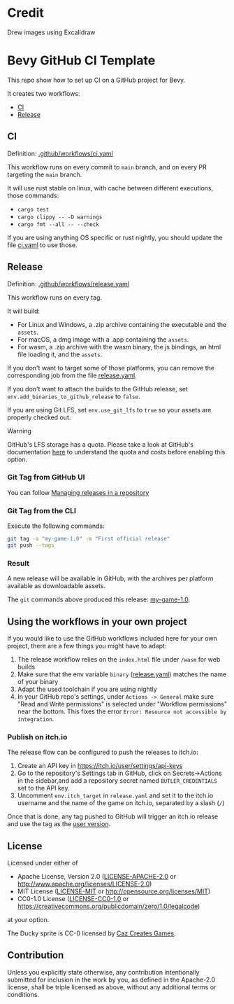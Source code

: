 # Credit

Drew images using Excalidraw

# Bevy GitHub CI Template

This repo show how to set up CI on a GitHub project for Bevy.

It creates two workflows:

- [CI](#CI)
- [Release](#Release)

## CI

Definition: [.github/workflows/ci.yaml](./.github/workflows/ci.yaml)

This workflow runs on every commit to `main` branch, and on every PR targeting the `main` branch.

It will use rust stable on linux, with cache between different executions, those commands:

- `cargo test`
- `cargo clippy -- -D warnings`
- `cargo fmt --all -- --check`

If you are using anything OS specific or rust nightly, you should update the file [ci.yaml](./.github/workflows/ci.yaml) to use those.

## Release

Definition: [.github/workflows/release.yaml](./.github/workflows/release.yaml)

This workflow runs on every tag.

It will build:

- For Linux and Windows, a .zip archive containing the executable and the `assets`.
- For macOS, a dmg image with a .app containing the `assets`.
- For wasm, a .zip archive with the wasm binary, the js bindings, an html file loading it, and the `assets`.

If you don't want to target some of those platforms, you can remove the corresponding job from the file [release.yaml](./.github/workflows/release.yaml).

If you don't want to attach the builds to the GitHub release, set `env.add_binaries_to_github_release` to `false`.

If you are using Git LFS, set `env.use_git_lfs` to `true` so your assets are properly checked out.

> [!Warning]
> GitHub's LFS storage has a quota. Please take a look at GitHub's documentation [here](https://docs.github.com/en/repositories/working-with-files/managing-large-files/about-storage-and-bandwidth-usage) to understand the quota and costs before enabling this option.

### Git Tag from GitHub UI

You can follow [Managing releases in a repository](https://docs.github.com/en/repositories/releasing-projects-on-github/managing-releases-in-a-repository)

### Git Tag from the CLI

Execute the following commands:

```sh
git tag -a "my-game-1.0" -m "First official release"
git push --tags
```

### Result

A new release will be available in GitHub, with the archives per platform available as downloadable assets.

The `git` commands above produced this release: [my-game-1.0](https://github.com/bevyengine/bevy_github_ci_template/releases/tag/my-game-1.0).

## Using the workflows in your own project

If you would like to use the GitHub workflows included here for your own project, there are a few things you might have to adapt:

1. The release workflow relies on the `index.html` file under `/wasm` for web builds
2. Make sure that the env variable `binary` ([release.yaml](.github/workflows/release.yaml#L10)) matches the name of your binary
3. Adapt the used toolchain if you are using nightly
4. In your GitHub repo's settings, under `Actions -> General` make sure "Read and Write permissions" is selected under "Workflow permissions" near the bottom. This fixes the error `Error: Resource not accessible by integration`.

### Publish on itch.io

The release flow can be configured to push the releases to itch.io:

1. Create an API key in https://itch.io/user/settings/api-keys
2. Go to the repository's Settings tab in GitHub, click on Secrets->Actions in the sidebar,and add a repository secret named `BUTLER_CREDENTIALS` set to the API key.
3. Uncomment `env.itch_target` in `release.yaml` and set it to the itch.io username and the name of the game on itch.io, separated by a slash (`/`)

Once that is done, any tag pushed to GitHub will trigger an itch.io release and use the tag as the [user version](https://itch.io/docs/butler/pushing.html#specifying-your-own-version-number).

## License

Licensed under either of

- Apache License, Version 2.0
  ([LICENSE-APACHE-2.0](LICENSE-Apache-2.0) or <http://www.apache.org/licenses/LICENSE-2.0>)
- MIT License
  ([LICENSE-MIT](LICENSE-MIT) or <http://opensource.org/licenses/MIT>)
- CC0-1.0 License
  ([LICENSE-CC0-1.0](LICENSE-CC0-1.0) or <https://creativecommons.org/publicdomain/zero/1.0/legalcode>)

at your option.

The Ducky sprite is CC-0 licensed by [Caz Creates Games](https://caz-creates-games.itch.io/ducky-2).

## Contribution

Unless you explicitly state otherwise, any contribution intentionally submitted
for inclusion in the work by you, as defined in the Apache-2.0 license, shall be
triple licensed as above, without any additional terms or conditions.

